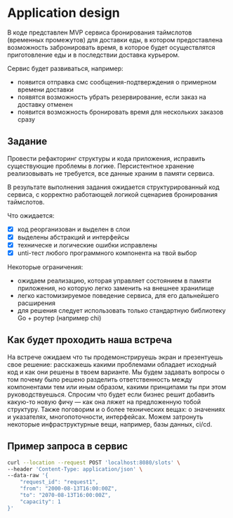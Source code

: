 # Application design

В коде представлен MVP сервиса бронирования таймслотов (временных промежутов) для доставки еды,
в котором предоставлена возможность забронировать время, в которое будет осуществлятся 
приготовление еды и в последствии доставка курьером.

Сервис будет развиваться, например:

- появится отправка смс сообщения-подтверждения о примерном
времени доставки
- появятся возможность убрать резервирование, если заказ на доставку
отменен
- появится возможность бронировать время для нескольких заказов сразу

## Задание

Провести рефакторинг структуры и кода приложения, исправить существующие
проблемы в логике. Персистентное хранение реализовывать не требуется,
все данные храним в памяти сервиса.

В результате выполнения задания ожидается структурированный код сервиса,
с корректно работающей логикой сценариев бронирования таймслотов.

Что ожидается:

- [X] код реорганизован и выделен в слои
- [X] выделены абстракций и интерфейсы
- [X] техническе и логические ошибки исправлены
- [X] unti-тест любого программного компонента на твой выбор

Некоторые ограничения:

- ожидаем реализацию, которая управляет состоянием в памяти приложения,
 но которую легко заменить на внешнее хранилище
- легко кастомизируемое поведение сервиса, для его дальнейшего расширения
- для решения следует использовать только стандартную библиотеку Go + роутер (например chi)

## Как будет проходить наша встреча

На встрече ожидаем что ты продемонстрируешь экран и презентуешь свое решение:
расскажешь какими проблемами обладает исходный код и как они решены в твоем варианте.
Мы будем задавать вопросы о том почему было решено разделить ответственность между
компонентами тем или иным образом, какими принципами ты при этом руководствуешься.
Спросим что будет если бизнес решит добавить какую-то новую фичу — как она ляжет
на предложенную тобой структуру. Также поговорим и о более технических вещах:
о значениях и указателях, многопоточности, интерфейсах. Можем затронуть некоторые
инфраструктурные вещи, например, базы данных, ci/cd.

## Пример запроса в сервис

```sh
curl --location --request POST 'localhost:8080/slots' \
--header 'Content-Type: application/json' \
--data-raw '{
    "request_id": "request1",
    "from": "2000-08-13T16:00:00Z",
    "to": "2070-08-13T16:00:00Z",
    "capacity": 1
}'
```
